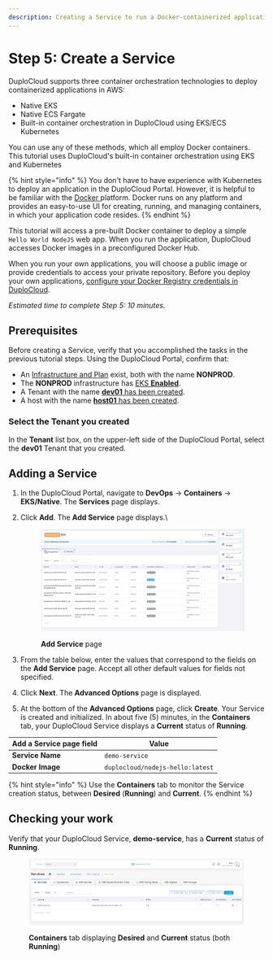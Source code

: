 ```yaml
---
description: Creating a Service to run a Docker-containerized application
---
```


# Step 5: Create a Service

DuploCloud supports three container orchestration technologies to deploy containerized applications in AWS:

* Native EKS
* Native ECS Fargate
* Built-in container orchestration in DuploCloud using EKS/ECS Kubernetes

You can use any of these methods, which all employ Docker containers. This tutorial uses DuploCloud's built-in container orchestration using EKS and Kubernetes

{% hint style="info" %}
You don't have to have experience with Kubernetes to deploy an application in the DuploCloud Portal. However, it is helpful to be familiar with the [Docker ](https://docs.docker.com/)platform. Docker runs on any platform and provides an easy-to-use UI for creating, running, and managing containers, in which your application code resides.&#x20;
{% endhint %}

This tutorial will access a pre-built Docker container to deploy a simple `Hello World NodeJS` web app. When you run the application, DuploCloud accesses Docker images in a preconfigured Docker Hub.&#x20;

When you run your own applications, you will choose a public image or provide credentials to access your private repository.  Before you deploy your own applications, [configure your Docker Registry credentials in DuploCloud](../../use-cases/docker-registry-credentials-and-kubernetes-secrets.md).

_Estimated time to complete Step 5: 10 minutes._

## Prerequisites

Before creating a Service, verify that you accomplished the tasks in the previous tutorial steps.   Using the DuploCloud Portal, confirm that:

* An [Infrastructure and Plan](../step-1-infrastructure.md) exist, both with the name **NONPROD**.
* The **NONPROD** infrastructure has [EKS **Enabled**](../step-1-infrastructure.md#check-your-work).&#x20;
* A Tenant with the name [**dev01** has been created](../step-2-tenant.md).
* A host with the name [**host01** has been created](step-3-create-host.md).

### Select the Tenant you created

In the **Tenant** list box, on the upper-left side of the DuploCloud Portal, select the **dev01** Tenant that you created.

## Adding a Service

1. In the DuploCloud Portal, navigate to **DevOps** -> **Containers** -> **EKS/Native**. The **Services** page displays.&#x20;
2.  Click **Add**. The **Add Service** page displays.\


    <figure><img src="../../../.gitbook/assets/image (75).png" alt=""><figcaption><p><strong>Add Service</strong> page</p></figcaption></figure>
3. From the table below, enter the values that correspond to the fields on the **Add Service** page. Accept all other default values for fields not specified.&#x20;
4. Click **Next**. The **Advanced Options** page is displayed.
5. At the bottom of the **Advanced Options** page, click **Create**. Your Service is created and initialized. In about five (5) minutes, in the **Containers** tab, your DuploCloud Service displays a **Current** status of **Running**.&#x20;

| Add a Service page field | Value                            |
| ------------------------ | -------------------------------- |
| **Service Name**         | `demo-service`                   |
| **Docker Image**         | `duplocloud/nodejs-hello:latest` |

{% hint style="info" %}
Use the **Containers** tab to monitor the Service creation status, between **Desired** (**Running**) and **Current**.
{% endhint %}

## Checking your work

Verify that your DuploCloud Service, **demo-service**, has a **Current** status of **Running**.

<div align="left">

<figure><img src="../../../.gitbook/assets/AWS_QS_17.png" alt=""><figcaption><p><strong>Containers</strong> tab displaying <strong>Desired</strong> and <strong>Current</strong> status (both <strong>Running</strong>)</p></figcaption></figure>

</div>

